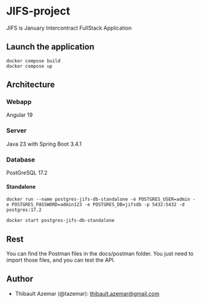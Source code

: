 # JIFS-project
JIFS is January Intercontract FullStack Application

## Launch the application

```
docker compose build
docker compose up
```

## Architecture

### Webapp

Angular 19

### Server

Java 23 with Spring Boot 3.4.1

### Database

PostGreSQL 17.2

#### Standalone

```
docker run --name postgres-jifs-db-standalone -e POSTGRES_USER=admin -e POSTGRES_PASSWORD=admin123 -e POSTGRES_DB=jifsdb -p 5432:5432 -d postgres:17.2

docker start postgres-jifs-db-standalone
```

## Rest

You can find the Postman files in the docs/postman folder. You just need to import those files, and you can test the API.

## Author

* Thibault Azemar (@tazemar): thibault.azemar@gmail.com